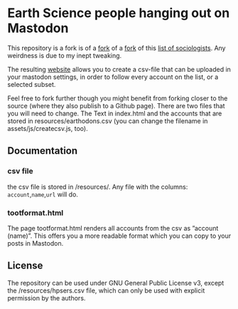 #  Earth Science people hanging out on Mastodon

This repository is a fork is of a [fork](https://github.com/oliviodare/mastodon-hps) of a [fork](https://jwyg.github.io/mastodon-sts/) of this [list of sociologists](https://www.perspektivbrocken.org/en/2022/10/28/sociologists-on-mastodon-a-list/). Any weirdness is due to my inept tweaking. 

The resulting [website](https://all-geo.org/mastodon-earthsci/) allows you to create a csv-file that can be uploaded in your mastodon settings, in order to follow every account on the list, or a selected subset.

Feel free to fork further though you might benefit from forking closer to the source (where they also publish to a Github page). There are two files that you will need to change. The Text in index.html and the accounts that are stored in resources/earthodons.csv (you can change the filename in assets/js/createcsv.js, too).

## Documentation

### csv file

the csv file is stored in /resources/.
Any file with the columns: `account`,`name`,`url` will do.

### tootformat.html
The page tootformat.html renders all accounts from the csv as ”account (name)”. This offers you a more readable format which you can copy to your posts in Mastodon.

## License

The repository can be used under GNU General Public License v3, except the /resources/hpsers.csv file, which can only be used with explicit permission by the authors.
